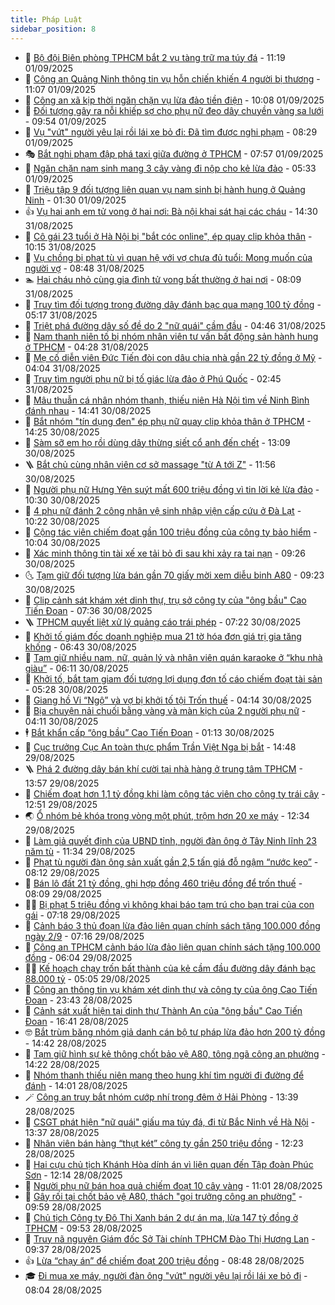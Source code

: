 ```yaml
---
title: Pháp Luật
sidebar_position: 8
---
```


<!-- dantri-phap-luat:START -->
- 🌊 [Bộ đội Biên phòng TPHCM bắt 2 vụ tàng trữ ma túy đá](https://dantri.com.vn/phap-luat/bo-doi-bien-phong-tphcm-bat-2-vu-tang-tru-ma-tuy-da-20250901121446813.htm) - 11:19 01/09/2025
- 🐲 [Công an Quảng Ninh thông tin vụ hỗn chiến khiến 4 người bị thương](https://dantri.com.vn/phap-luat/cong-an-quang-ninh-thong-tin-vu-hon-chien-khien-4-nguoi-bi-thuong-20250901172932511.htm) - 11:07 01/09/2025
- 🌁 [Công an xã kịp thời ngăn chặn vụ lừa đảo tiền điện](https://dantri.com.vn/phap-luat/cong-an-xa-kip-thoi-ngan-chan-vu-lua-dao-tien-dien-20250901170428897.htm) - 10:08 01/09/2025
- 🎃 [Đối tượng gây ra nỗi khiếp sợ cho phụ nữ đeo dây chuyền vàng sa lưới](https://dantri.com.vn/phap-luat/doi-tuong-gay-ra-noi-khiep-so-cho-phu-nu-deo-day-chuyen-vang-sa-luoi-20250901163819079.htm) - 09:54 01/09/2025
- 🦅 [Vụ &quot;vứt&quot; người yêu lại rồi lái xe bỏ đi: Đã tìm được nghi phạm](https://dantri.com.vn/phap-luat/vu-vut-nguoi-yeu-lai-roi-lai-xe-bo-di-da-tim-duoc-nghi-pham-20250901151327609.htm) - 08:29 01/09/2025
- 🎭 [Bắt nghi phạm đập phá taxi giữa đường ở TPHCM](https://dantri.com.vn/phap-luat/bat-nghi-pham-dap-pha-taxi-giua-duong-o-tphcm-20250901140716800.htm) - 07:57 01/09/2025
- 🤗 [Ngăn chặn nam sinh mang 3 cây vàng đi nộp cho kẻ lừa đảo](https://dantri.com.vn/phap-luat/ngan-chan-nam-sinh-mang-3-cay-vang-di-nop-cho-ke-lua-dao-20250901122857186.htm) - 05:33 01/09/2025
- 🚀 [Triệu tập 9 đối tượng liên quan vụ nam sinh bị hành hung ở Quảng Ninh](https://dantri.com.vn/phap-luat/trieu-tap-9-doi-tuong-lien-quan-vu-nam-sinh-bi-hanh-hung-o-quang-ninh-20250901073708063.htm) - 01:30 01/09/2025
- 👍 [Vụ hai anh em tử vong ở hai nơi: Bà nội khai sát hại các cháu](https://dantri.com.vn/phap-luat/vu-hai-anh-em-tu-vong-o-hai-noi-ba-noi-khai-sat-hai-cac-chau-20250831212019445.htm) - 14:30 31/08/2025
- 🧐 [Cô gái 23 tuổi ở Hà Nội bị &quot;bắt cóc online&quot;, ép quay clip khỏa thân](https://dantri.com.vn/phap-luat/co-gai-23-tuoi-o-ha-noi-bi-bat-coc-online-ep-quay-clip-khoa-than-20250831170436562.htm) - 10:15 31/08/2025
- 🫶 [Vụ chồng bị phạt tù vì quan hệ với vợ chưa đủ tuổi: Mong muốn của người vợ](https://dantri.com.vn/phap-luat/vu-chong-bi-phat-tu-vi-quan-he-voi-vo-chua-du-tuoi-mong-muon-cua-nguoi-vo-20250831145625791.htm) - 08:48 31/08/2025
- 🏊 [Hai cháu nhỏ cùng gia đình tử vong bất thường ở hai nơi](https://dantri.com.vn/phap-luat/hai-chau-nho-cung-gia-dinh-tu-vong-bat-thuong-o-hai-noi-20250831150409315.htm) - 08:09 31/08/2025
- 🌋 [Truy tìm đối tượng trong đường dây đánh bạc qua mạng 100 tỷ đồng](https://dantri.com.vn/phap-luat/truy-tim-doi-tuong-trong-duong-day-danh-bac-qua-mang-100-ty-dong-20250831114839553.htm) - 05:17 31/08/2025
- 👹 [Triệt phá đường dây số đề do 2 &quot;nữ quái&quot; cầm đầu](https://dantri.com.vn/phap-luat/triet-pha-duong-day-so-de-do-2-nu-quai-cam-dau-20250831111010661.htm) - 04:46 31/08/2025
- 🫣 [Nam thanh niên tố bị nhóm nhân viên tư vấn bất động sản hành hung ở TPHCM](https://dantri.com.vn/phap-luat/nam-thanh-nien-to-bi-nhom-nhan-vien-tu-van-bat-dong-san-hanh-hung-o-tphcm-20250831111613819.htm) - 04:28 31/08/2025
- 🎃 [Mẹ cố diễn viên Đức Tiến đòi con dâu chia nhà gần 22 tỷ đồng ở Mỹ](https://dantri.com.vn/phap-luat/me-co-dien-vien-duc-tien-doi-con-dau-chia-nha-gan-22-ty-dong-o-my-20250831104107090.htm) - 04:04 31/08/2025
- 🌝 [Truy tìm người phụ nữ bị tố giác lừa đảo ở Phú Quốc](https://dantri.com.vn/phap-luat/truy-tim-nguoi-phu-nu-bi-to-giac-lua-dao-o-phu-quoc-20250831091613187.htm) - 02:45 31/08/2025
- 🚀 [Mâu thuẫn cá nhân nhóm thanh, thiếu niên Hà Nội tìm về Ninh Bình đánh nhau](https://dantri.com.vn/phap-luat/mau-thuan-ca-nhan-nhom-thanh-thieu-nien-ha-noi-tim-ve-ninh-binh-danh-nhau-20250830203443681.htm) - 14:41 30/08/2025
- 🥷 [Bắt nhóm &quot;tín dụng đen&quot; ép phụ nữ quay clip khỏa thân ở TPHCM](https://dantri.com.vn/phap-luat/bat-nhom-tin-dung-den-ep-phu-nu-quay-clip-khoa-than-o-tphcm-20250830202159336.htm) - 14:25 30/08/2025
- 👺 [Sàm sỡ em họ rồi dùng dây thừng siết cổ anh đến chết](https://dantri.com.vn/phap-luat/sam-so-em-ho-roi-dung-day-thung-siet-co-anh-den-chet-20250830190657316.htm) - 13:09 30/08/2025
- 🪜 [Bắt chủ cùng nhân viên cơ sở massage &quot;từ A tới Z&quot;](https://dantri.com.vn/phap-luat/bat-chu-cung-nhan-vien-co-so-massage-tu-a-toi-z-20250830183430999.htm) - 11:56 30/08/2025
- 🦄 [Người phụ nữ Hưng Yên suýt mất 600 triệu đồng vì tin lời kẻ lừa đảo](https://dantri.com.vn/phap-luat/nguoi-phu-nu-hung-yen-suyt-mat-600-trieu-dong-vi-tin-loi-ke-lua-dao-20250830171108448.htm) - 10:30 30/08/2025
- 🦍 [4 phụ nữ đánh 2 công nhân vệ sinh nhập viện cấp cứu ở Đà Lạt](https://dantri.com.vn/phap-luat/4-phu-nu-danh-2-cong-nhan-ve-sinh-nhap-vien-cap-cuu-o-da-lat-20250830163219440.htm) - 10:22 30/08/2025
- 🌁 [Cộng tác viên chiếm đoạt gần 100 triệu đồng của công ty bảo hiểm](https://dantri.com.vn/phap-luat/cong-tac-vien-chiem-doat-gan-100-trieu-dong-cua-cong-ty-bao-hiem-20250830165228549.htm) - 10:04 30/08/2025
- 💯 [Xác minh thông tin tài xế xe tải bỏ đi sau khi xảy ra tai nạn](https://dantri.com.vn/phap-luat/xac-minh-thong-tin-tai-xe-xe-tai-bo-di-sau-khi-xay-ra-tai-nan-20250830160845651.htm) - 09:26 30/08/2025
- 🌜 [Tạm giữ đối tượng lừa bán gần 70 giấy mời xem diễu binh A80](https://dantri.com.vn/phap-luat/tam-giu-doi-tuong-lua-ban-gan-70-giay-moi-xem-dieu-binh-a80-20250830160622763.htm) - 09:23 30/08/2025
- 👹 [Clip cảnh sát khám xét dinh thự, trụ sở công ty của &quot;ông bầu&quot; Cao Tiến Đoan](https://dantri.com.vn/phap-luat/clip-canh-sat-kham-xet-dinh-thu-tru-so-cong-ty-cua-ong-bau-cao-tien-doan-20250830141701194.htm) - 07:36 30/08/2025
- 🪜 [TPHCM quyết liệt xử lý quảng cáo trái phép](https://dantri.com.vn/phap-luat/tphcm-quyet-liet-xu-ly-quang-cao-trai-phep-20250830130425260.htm) - 07:22 30/08/2025
- 🦩 [Khởi tố giám đốc doanh nghiệp mua 21 tờ hóa đơn giá trị gia tăng khống](https://dantri.com.vn/phap-luat/khoi-to-giam-doc-doanh-nghiep-mua-21-to-hoa-don-gia-tri-gia-tang-khong-20250830125953924.htm) - 06:43 30/08/2025
- 💂 [Tạm giữ nhiều nam, nữ, quản lý và nhân viên quán karaoke ở “khu nhà giàu”](https://dantri.com.vn/phap-luat/tam-giu-nhieu-nam-nu-quan-ly-va-nhan-vien-quan-karaoke-o-khu-nha-giau-20250830123132129.htm) - 06:11 30/08/2025
- 💃 [Khởi tố, bắt tạm giam đối tượng lợi dụng đơn tố cáo chiếm đoạt tài sản](https://dantri.com.vn/phap-luat/khoi-to-bat-tam-giam-doi-tuong-loi-dung-don-to-cao-chiem-doat-tai-san-20250830122204187.htm) - 05:28 30/08/2025
- 🧐 [Giang hồ Vi “Ngộ” và vợ bị khởi tố tội Trốn thuế](https://dantri.com.vn/phap-luat/giang-ho-vi-ngo-va-vo-bi-khoi-to-toi-tron-thue-20250830111121851.htm) - 04:14 30/08/2025
- 🤗 [Bịa chuyện nải chuối bằng vàng và màn kịch của 2 người phụ nữ](https://dantri.com.vn/phap-luat/bia-chuyen-nai-chuoi-bang-vang-va-man-kich-cua-2-nguoi-phu-nu-20250830104633839.htm) - 04:11 30/08/2025
- 🕴 [Bắt khẩn cấp “ông bầu” Cao Tiến Đoan](https://dantri.com.vn/phap-luat/bat-khan-cap-ong-bau-cao-tien-doan-20250830071412028.htm) - 01:13 30/08/2025
- 🐎 [Cục trưởng Cục An toàn thực phẩm Trần Việt Nga bị bắt](https://dantri.com.vn/phap-luat/cuc-truong-cuc-an-toan-thuc-pham-tran-viet-nga-bi-bat-20250829214449865.htm) - 14:48 29/08/2025
- 🪜 [Phá 2 đường dây bán khí cười tại nhà hàng ở trung tâm TPHCM](https://dantri.com.vn/phap-luat/pha-2-duong-day-ban-khi-cuoi-tai-nha-hang-o-trung-tam-tphcm-20250829201102171.htm) - 13:57 29/08/2025
- 🤭 [Chiếm đoạt hơn 1,1 tỷ đồng khi làm cộng tác viên cho công ty trái cây](https://dantri.com.vn/phap-luat/chiem-doat-hon-11-ty-dong-khi-lam-cong-tac-vien-cho-cong-ty-trai-cay-20250829191155732.htm) - 12:51 29/08/2025
- 🌏 [Ổ nhóm bẻ khóa trong vòng một phút, trộm hơn 20 xe máy](https://dantri.com.vn/phap-luat/o-nhom-be-khoa-trong-vong-mot-phut-trom-hon-20-xe-may-20250829185546033.htm) - 12:34 29/08/2025
- 🎃 [Làm giả quyết định của UBND tỉnh, người đàn ông ở Tây Ninh lĩnh 23 năm tù](https://dantri.com.vn/phap-luat/lam-gia-quyet-dinh-cua-ubnd-tinh-nguoi-dan-ong-o-tay-ninh-linh-23-nam-tu-20250829154613222.htm) - 11:34 29/08/2025
- 🗽 [Phạt tù người đàn ông sản xuất gần 2,5 tấn giá đỗ ngậm “nước kẹo”](https://dantri.com.vn/phap-luat/phat-tu-nguoi-dan-ong-san-xuat-gan-25-tan-gia-do-ngam-nuoc-keo-20250829144011506.htm) - 08:12 29/08/2025
- 🌁 [Bán lô đất 21 tỷ đồng, ghi hợp đồng 460 triệu đồng để trốn thuế](https://dantri.com.vn/phap-luat/ban-lo-dat-21-ty-dong-ghi-hop-dong-460-trieu-dong-de-tron-thue-20250829134217826.htm) - 08:09 29/08/2025
- 🧑‍💻 [Bị phạt 5 triệu đồng vì không khai báo tạm trú cho bạn trai của con gái](https://dantri.com.vn/phap-luat/bi-phat-5-trieu-dong-vi-khong-khai-bao-tam-tru-cho-ban-trai-cua-con-gai-20250829135355146.htm) - 07:18 29/08/2025
- 🌮 [Cảnh báo 3 thủ đoạn lừa đảo liên quan chính sách tặng 100.000 đồng ngày 2/9](https://dantri.com.vn/phap-luat/canh-bao-3-thu-doan-lua-dao-lien-quan-chinh-sach-tang-100000-dong-ngay-29-20250829133346193.htm) - 07:16 29/08/2025
- 🤗 [Công an TPHCM cảnh báo lừa đảo liên quan chính sách tặng 100.000 đồng](https://dantri.com.vn/phap-luat/cong-an-tphcm-canh-bao-lua-dao-lien-quan-chinh-sach-tang-100000-dong-20250829125113195.htm) - 06:04 29/08/2025
- 👨‍🏫 [Kế hoạch chạy trốn bất thành của kẻ cầm đầu đường dây đánh bạc 88.000 tỷ](https://dantri.com.vn/phap-luat/ke-hoach-chay-tron-bat-thanh-cua-ke-cam-dau-duong-day-danh-bac-88000-ty-20250829092205797.htm) - 05:05 29/08/2025
- 🎉 [Công an thông tin vụ khám xét dinh thự và công ty của ông Cao Tiến Đoan](https://dantri.com.vn/phap-luat/cong-an-thong-tin-vu-kham-xet-dinh-thu-va-cong-ty-cua-ong-cao-tien-doan-20250829001944778.htm) - 23:43 28/08/2025
- 🤗 [Cảnh sát xuất hiện tại dinh thự Thành An của &quot;ông bầu&quot; Cao Tiến Đoan](https://dantri.com.vn/phap-luat/canh-sat-xuat-hien-tai-dinh-thu-thanh-an-cua-ong-bau-cao-tien-doan-20250828230317988.htm) - 16:41 28/08/2025
- 🤓 [Bắt trùm băng nhóm giả danh cán bộ tư pháp lừa đảo hơn 200 tỷ đồng](https://dantri.com.vn/phap-luat/bat-trum-bang-nhom-gia-danh-can-bo-tu-phap-lua-dao-hon-200-ty-dong-20250828210543158.htm) - 14:42 28/08/2025
- 👹 [Tạm giữ hình sự kẻ thông chốt bảo vệ A80, tông ngã công an phường](https://dantri.com.vn/phap-luat/tam-giu-hinh-su-ke-thong-chot-bao-ve-a80-tong-nga-cong-an-phuong-20250828211521169.htm) - 14:22 28/08/2025
- 🐘 [Nhóm thanh thiếu niên mang theo hung khí tìm người đi đường để đánh](https://dantri.com.vn/phap-luat/nhom-thanh-thieu-nien-mang-theo-hung-khi-tim-nguoi-di-duong-de-danh-20250828205219505.htm) - 14:01 28/08/2025
- 🪄 [Công an truy bắt nhóm cướp nhí trong đêm ở Hải Phòng](https://dantri.com.vn/phap-luat/cong-an-truy-bat-nhom-cuop-nhi-trong-dem-o-hai-phong-20250828201517748.htm) - 13:39 28/08/2025
- 💄 [CSGT phát hiện &quot;nữ quái&quot; giấu ma túy đá, đi từ Bắc Ninh về Hà Nội](https://dantri.com.vn/phap-luat/csgt-phat-hien-nu-quai-giau-ma-tuy-da-di-tu-bac-ninh-ve-ha-noi-20250828202604806.htm) - 13:37 28/08/2025
- 🐎 [Nhân viên bán hàng “thụt két” công ty gần 250 triệu đồng](https://dantri.com.vn/phap-luat/nhan-vien-ban-hang-thut-ket-cong-ty-gan-250-trieu-dong-20250828191201633.htm) - 12:23 28/08/2025
- 💯 [Hai cựu chủ tịch Khánh Hòa dính án vì liên quan đến Tập đoàn Phúc Sơn](https://dantri.com.vn/phap-luat/hai-cuu-chu-tich-khanh-hoa-dinh-an-vi-lien-quan-den-tap-doan-phuc-son-20250828180606866.htm) - 12:14 28/08/2025
- 💯 [Người phụ nữ bán hoa quả chiếm đoạt 10 cây vàng](https://dantri.com.vn/phap-luat/nguoi-phu-nu-ban-hoa-qua-chiem-doat-10-cay-vang-20250828172336574.htm) - 11:01 28/08/2025
- 🌈 [Gây rối tại chốt bảo vệ A80, thách &quot;gọi trưởng công an phường&quot;](https://dantri.com.vn/phap-luat/gay-roi-tai-chot-bao-ve-a80-thach-goi-truong-cong-an-phuong-20250828164859905.htm) - 09:59 28/08/2025
- 🧠 [Chủ tịch Công ty Đô Thị Xanh bán 2 dự án ma, lừa 147 tỷ đồng ở TPHCM](https://dantri.com.vn/phap-luat/chu-tich-cong-ty-do-thi-xanh-ban-2-du-an-ma-lua-147-ty-dong-o-tphcm-20250828164205534.htm) - 09:53 28/08/2025
- 🌈 [Truy nã nguyên Giám đốc Sở Tài chính TPHCM Đào Thị Hương Lan](https://dantri.com.vn/phap-luat/truy-na-nguyen-giam-doc-so-tai-chinh-tphcm-dao-thi-huong-lan-20250828163434404.htm) - 09:37 28/08/2025
- 👍 [Lừa “chạy án” để chiếm đoạt 200 triệu đồng](https://dantri.com.vn/phap-luat/lua-chay-an-de-chiem-doat-200-trieu-dong-20250828152856123.htm) - 08:48 28/08/2025
- 🎓 [Đi mua xe máy, người đàn ông &quot;vứt&quot; người yêu lại rồi lái xe bỏ đi](https://dantri.com.vn/phap-luat/di-mua-xe-may-nguoi-dan-ong-vut-nguoi-yeu-lai-roi-lai-xe-bo-di-20250828144206891.htm) - 08:04 28/08/2025<!-- dantri-phap-luat:END -->
